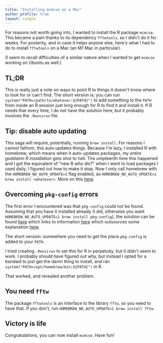 ```yaml
---
title: "Installing mcmcse on a Mac"
author_profile: true
layout: single
---
```


For reasons not worth going into, I wanted to install the R package `mcmcse`.
This became a pain thanks to its dependency `fftwtools`, so I didn't do it for weeks.
For posterity, and in case it helps anyone else, here's what I had to do to install `fftwtools` on a Mac (an M1 Mac in particular).

(I seem to recall difficulties of a similar nature when I wanted to get `mcmcse` working on Ubuntu as well.)

## TL;DR
This is really just a note on ways to point R to things it doesn't know where to look for or can't find.
The short version is: you can run `system("PATH=/path/to/whatever:${PATH}")` to add something to the `PATH` from inside an R session just long enough for R to find it and install it.
If R needs that every time, I do not have the solution here, but it probably involves the `.Renviron` file.

## Tip: disable auto updating
This saga will require, potentially, running `brew install`.
For reasons I cannot fathom, this auto updates things.
Because I'm lazy, I installed R with homebrew, which means when it auto-updates packages, my _entire goddamn R installation_ gets shot to hell.
The umpteenth time this happened and I got the equivalent of "new R who dis?" when I went to load packages I used daily, I figured out how to make it stop.
Now I only call homebrew with the `HOMEBREW_NO_AUTO_UPDATE=1` flag enabled, as `HOMEBREW_NO_AUTO_UPDATE=1 brew install <whatever>`.
More on this [here](https://computingforgeeks.com/prevent-homebrew-auto-update-on-macos/).

## Overcoming `pkg-config` errors
The first error I encountered was that `pkg-config` could not be found.
Assuming that you have it installed already (I did, otherwise you want `HOMEBREW_NO_AUTO_UPDATE=1 brew install pkg-config`), the solution can be found [here](https://stackoverflow.com/questions/70599640/can-i-change-the-location-of-homebrew-fftw-install-r-cant-seem-to-read-fftw3-h) which links to information [here](https://stackoverflow.com/questions/32403262/adding-path-to-rstudio-s-path/32403524#32403524) which outsources some explanation [here](https://stuff.mit.edu/afs/sipb/project/r-project/lib/R/library/base/html/Startup.html).

The short version: somewhere you need to get the place `pkg-config` is added to your `PATH`.

I tried creating `.Renviron` to set this for R in perpetuity, but it didn't seem to work.
I probably should have figured out why, but instead I opted for a bandaid to just get the damn thing to install, and ran `system("PATH=/opt/homebrew/bin:${PATH}")` in R.

That worked, and revealed another problem.

## You need `fftw`
The package `fftwtools` is an interface to the library `fftw`, so you need to have that.
If you don't, run `HOMEBREW_NO_AUTO_UPDATE=1 brew install fftw`.

## Victory is life
Congratulations, you can now install `mcmcse`.
Have fun!